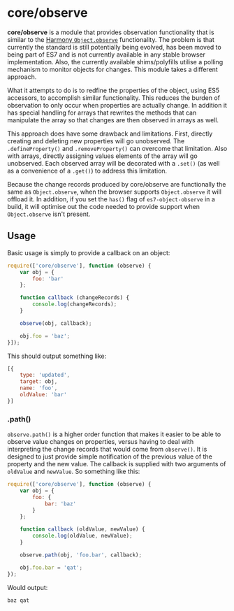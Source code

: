 # core/observe

**core/observe** is a module that provides observation functionality that is similar to the
[Harmony `Object.observe`][harmony] functionality.  The problem is that currently the standard is still potentially
being evolved, has been moved to being part of ES7 and is not currently available in any stable browser implementation.
Also, the currently available shims/polyfills utilise a polling mechanism to monitor objects for changes.  This module
takes a different approach.

What it attempts to do is to redfine the properties of the object, using ES5 accessors, to accomplish similar
functionality.  This reduces the burden of observation to only occur when properties are actually change.  In addition
it has special handling for arrays that rewrites the methods that can manipulate the array so that changes are then
observed in arrays as well.

This approach does have some drawback and limitations.  First, directly creating and deleting new properties will go
unobserved.  The `.defineProperty()` and `.removeProperty()` can overcome that limitation.  Also with arrays, directly
assigning values elements of the array will go unobserved.  Each observed array will be decorated with a `.set()` (as
well as a convenience of a `.get()`) to address this limitation.

Because the change records produced by core/observe are functionally the same as `Object.observe`, when the browser
supports `Object.observe` it will offload it.  In addition, if you set the `has()` flag of `es7-object-observe` in a
build, it will optimise out the code needed to provide support when `Object.observe` isn't present.

## Usage

Basic usage is simply to provide a callback on an object:

```js
require(['core/observe'], function (observe) {
	var obj = {
		foo: 'bar'
	};

	function callback (changeRecords) {
		console.log(changeRecords);
	}

	observe(obj, callback);

	obj.foo = 'baz';
}]);
```

This should output something like:

```js
[{
	type: 'updated',
	target: obj,
	name: 'foo',
	oldValue: 'bar'
}]
```

### .path()

`observe.path()` is a higher order function that makes it easier to be able to observe value changes on properties,
versus having to deal with interpreting the change records that would come from `observe()`.  It is designed to just
provide simple notification of the previous value of the property and the new value.  The callback is supplied with
two arguments of `oldValue` and `newValue`.  So something like this:

```js
require(['core/observe'], function (observe) {
	var obj = {
		foo: {
			bar: 'baz'
		}
	};

	function callback (oldValue, newValue) {
		console.log(oldValue, newValue);
	}

	observe.path(obj, 'foo.bar', callback);

	obj.foo.bar = 'qat';
});
```

Would output:

```js
baz qat
```

[harmony]: http://wiki.ecmascript.org/doku.php?id=harmony:observe
